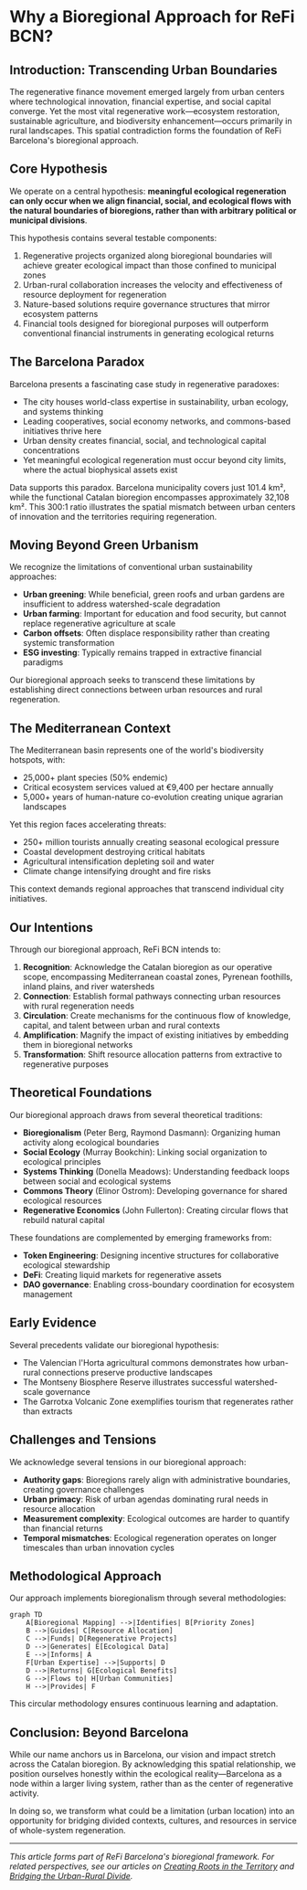 # Why a Bioregional Approach for ReFi BCN?

## Introduction: Transcending Urban Boundaries

The regenerative finance movement emerged largely from urban centers where technological innovation, financial expertise, and social capital converge. Yet the most vital regenerative work—ecosystem restoration, sustainable agriculture, and biodiversity enhancement—occurs primarily in rural landscapes. This spatial contradiction forms the foundation of ReFi Barcelona's bioregional approach.

## Core Hypothesis

We operate on a central hypothesis: **meaningful ecological regeneration can only occur when we align financial, social, and ecological flows with the natural boundaries of bioregions, rather than with arbitrary political or municipal divisions**.

This hypothesis contains several testable components:

1. Regenerative projects organized along bioregional boundaries will achieve greater ecological impact than those confined to municipal zones
2. Urban-rural collaboration increases the velocity and effectiveness of resource deployment for regeneration
3. Nature-based solutions require governance structures that mirror ecosystem patterns
4. Financial tools designed for bioregional purposes will outperform conventional financial instruments in generating ecological returns

## The Barcelona Paradox

Barcelona presents a fascinating case study in regenerative paradoxes:

- The city houses world-class expertise in sustainability, urban ecology, and systems thinking
- Leading cooperatives, social economy networks, and commons-based initiatives thrive here
- Urban density creates financial, social, and technological capital concentrations
- Yet meaningful ecological regeneration must occur beyond city limits, where the actual biophysical assets exist

Data supports this paradox. Barcelona municipality covers just 101.4 km², while the functional Catalan bioregion encompasses approximately 32,108 km². This 300:1 ratio illustrates the spatial mismatch between urban centers of innovation and the territories requiring regeneration.

## Moving Beyond Green Urbanism

We recognize the limitations of conventional urban sustainability approaches:

- **Urban greening**: While beneficial, green roofs and urban gardens are insufficient to address watershed-scale degradation
- **Urban farming**: Important for education and food security, but cannot replace regenerative agriculture at scale
- **Carbon offsets**: Often displace responsibility rather than creating systemic transformation
- **ESG investing**: Typically remains trapped in extractive financial paradigms

Our bioregional approach seeks to transcend these limitations by establishing direct connections between urban resources and rural regeneration.

## The Mediterranean Context

The Mediterranean basin represents one of the world's biodiversity hotspots, with:

- 25,000+ plant species (50% endemic)
- Critical ecosystem services valued at €9,400 per hectare annually
- 5,000+ years of human-nature co-evolution creating unique agrarian landscapes

Yet this region faces accelerating threats:

- 250+ million tourists annually creating seasonal ecological pressure
- Coastal development destroying critical habitats
- Agricultural intensification depleting soil and water
- Climate change intensifying drought and fire risks

This context demands regional approaches that transcend individual city initiatives.

## Our Intentions

Through our bioregional approach, ReFi BCN intends to:

1. **Recognition**: Acknowledge the Catalan bioregion as our operative scope, encompassing Mediterranean coastal zones, Pyrenean foothills, inland plains, and river watersheds
2. **Connection**: Establish formal pathways connecting urban resources with rural regeneration needs
3. **Circulation**: Create mechanisms for the continuous flow of knowledge, capital, and talent between urban and rural contexts
4. **Amplification**: Magnify the impact of existing initiatives by embedding them in bioregional networks
5. **Transformation**: Shift resource allocation patterns from extractive to regenerative purposes

## Theoretical Foundations

Our bioregional approach draws from several theoretical traditions:

- **Bioregionalism** (Peter Berg, Raymond Dasmann): Organizing human activity along ecological boundaries
- **Social Ecology** (Murray Bookchin): Linking social organization to ecological principles
- **Systems Thinking** (Donella Meadows): Understanding feedback loops between social and ecological systems
- **Commons Theory** (Elinor Ostrom): Developing governance for shared ecological resources
- **Regenerative Economics** (John Fullerton): Creating circular flows that rebuild natural capital

These foundations are complemented by emerging frameworks from:

- **Token Engineering**: Designing incentive structures for collaborative ecological stewardship
- **DeFi**: Creating liquid markets for regenerative assets
- **DAO governance**: Enabling cross-boundary coordination for ecosystem management

## Early Evidence

Several precedents validate our bioregional hypothesis:

- The Valencian l'Horta agricultural commons demonstrates how urban-rural connections preserve productive landscapes
- The Montseny Biosphere Reserve illustrates successful watershed-scale governance
- The Garrotxa Volcanic Zone exemplifies tourism that regenerates rather than extracts

## Challenges and Tensions

We acknowledge several tensions in our bioregional approach:

- **Authority gaps**: Bioregions rarely align with administrative boundaries, creating governance challenges
- **Urban primacy**: Risk of urban agendas dominating rural needs in resource allocation
- **Measurement complexity**: Ecological outcomes are harder to quantify than financial returns
- **Temporal mismatches**: Ecological regeneration operates on longer timescales than urban innovation cycles

## Methodological Approach

Our approach implements bioregionalism through several methodologies:

```mermaid
graph TD
    A[Bioregional Mapping] -->|Identifies| B[Priority Zones]
    B -->|Guides| C[Resource Allocation]
    C -->|Funds| D[Regenerative Projects]
    D -->|Generates| E[Ecological Data]
    E -->|Informs| A
    F[Urban Expertise] -->|Supports| D
    D -->|Returns| G[Ecological Benefits]
    G -->|Flows to| H[Urban Communities]
    H -->|Provides| F
```

This circular methodology ensures continuous learning and adaptation.

## Conclusion: Beyond Barcelona

While our name anchors us in Barcelona, our vision and impact stretch across the Catalan bioregion. By acknowledging this spatial relationship, we position ourselves honestly within the ecological reality—Barcelona as a node within a larger living system, rather than as the center of regenerative activity.

In doing so, we transform what could be a limitation (urban location) into an opportunity for bridging divided contexts, cultures, and resources in service of whole-system regeneration.

---

*This article forms part of ReFi Barcelona's bioregional framework. For related perspectives, see our articles on [Creating Roots in the Territory](creating-roots-territory.md) and [Bridging the Urban-Rural Divide](bridging-urban-rural-divide.md).* 